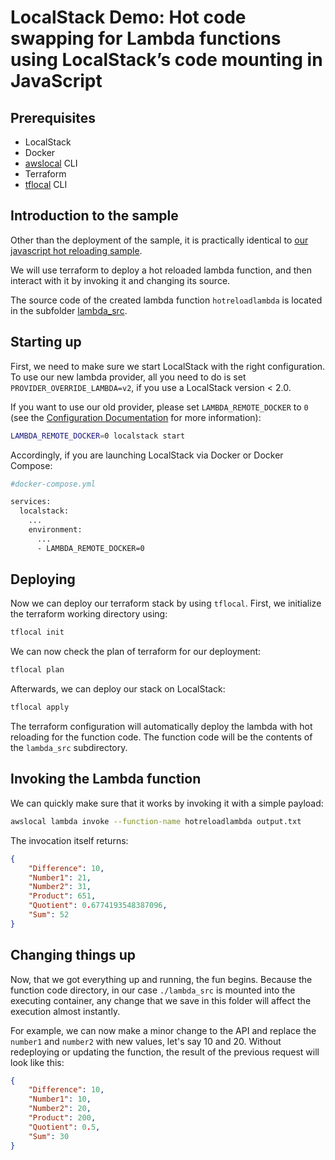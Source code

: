 # LocalStack Demo: Hot code swapping for Lambda functions using LocalStack’s code mounting in JavaScript

## Prerequisites

* LocalStack
* Docker
* [awslocal](https://github.com/localstack/awscli-local) CLI
* Terraform
* [tflocal](https://github.com/localstack/terraform-local) CLI

## Introduction to the sample
Other than the deployment of the sample, it is practically identical to [our javascript hot reloading sample](../javascript/).

We will use terraform to deploy a hot reloaded lambda function, and then interact with it by invoking it and changing its source.

The source code of the created lambda function `hotreloadlambda` is located in the subfolder [lambda_src](./lambda_src/).


## Starting up

First, we need to make sure we start LocalStack with the right configuration. 
To use our new lambda provider, all you need to do is set `PROVIDER_OVERRIDE_LAMBDA=v2`, if you use a LocalStack version < 2.0.


If you want to use our old provider, please set `LAMBDA_REMOTE_DOCKER` to `0` (see the [Configuration Documentation](https://docs.localstack.cloud/localstack/configuration/#lambda) for more information):

```bash
LAMBDA_REMOTE_DOCKER=0 localstack start
```

Accordingly, if you are launching LocalStack via Docker or Docker Compose:

```bash
#docker-compose.yml

services:
  localstack:
    ...
    environment:
      ...
      - LAMBDA_REMOTE_DOCKER=0
```

## Deploying

Now we can deploy our terraform stack by using `tflocal`.
First, we initialize the terraform working directory using:

```bash
tflocal init
```

We can now check the plan of terraform for our deployment:

```bash
tflocal plan
```

Afterwards, we can deploy our stack on LocalStack:

```bash
tflocal apply
```

The terraform configuration will automatically deploy the lambda with hot reloading for the function code.
The function code will be the contents of the `lambda_src` subdirectory.

## Invoking the Lambda function

We can quickly make sure that it works by invoking it with a simple payload:

```bash
awslocal lambda invoke --function-name hotreloadlambda output.txt
```

The invocation itself returns:

```json
{
	"Difference": 10,
	"Number1": 21,
	"Number2": 31,
	"Product": 651,
	"Quotient": 0.6774193548387096,
	"Sum": 52
}
```

## Changing things up

Now, that we got everything up and running, the fun begins. Because the function code directory, in our case `./lambda_src` is mounted into the executing container, any change that we save in this folder will affect the execution almost instantly.

For example, we can now make a minor change to the API and replace the `number1` and `number2` with new values, let's say 10 and 20. Without redeploying or updating the function, the result of the previous request will look like this:

```json
{
	"Difference": 10,
	"Number1": 10,
	"Number2": 20,
	"Product": 200,
	"Quotient": 0.5,
	"Sum": 30
}
```

